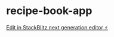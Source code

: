 # recipe-book-app

[Edit in StackBlitz next generation editor ⚡️](https://stackblitz.com/~/github.com/bcrhbrhcdb/recipe-book-app)